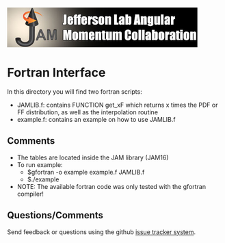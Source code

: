 [![jamlogo](../gallery/jam.jpg)](http://www.jlab.org/jam)

# Fortran Interface

In this directory you will find two fortran scripts:

   - JAMLIB.f: contains FUNCTION get_xF which returns
     	       x times the PDF or FF distribution, as well
	       as the interpolation routine
   - example.f: contains an example on how to use JAMLIB.f

## Comments

- The tables are located inside the JAM library (JAM16)
- To run example:
  - $gfortran -o example example.f JAMLIB.f
  - $./example
- NOTE: The available fortran code was only tested with the
  	gfortran compiler!

## Questions/Comments

Send feedback or questions using the github
[issue tracker system](https://github.com/JeffersonLab/JAM16/issues).
